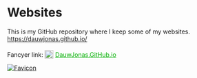 # Websites

This is my GitHub repository where I keep some of my websites.
<https://dauwjonas.github.io/>

Fancyer link: <a herf="https://dauwjonas.github.io/" style="
    text-decoration: none;
    color: rgb(0, 175, 0);
    "><img src="Dauw_Jonas/favicon.ico" alt="Favicon" style="
    position: relative;
    top: .25rem;
    height: 20px;
    "> <span style="text-decoration: underline;">DauwJonas.GitHub.io</span></a>

[![Favicon](Dauw_Jonas/favicon.ico)](https://dauwjonas.github.io/)
